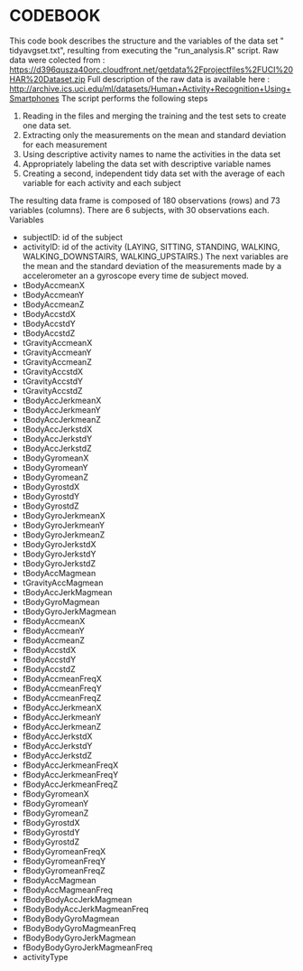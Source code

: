 # CODEBOOK
This code book describes the structure and the variables of the data set " tidyavgset.txt", resulting from executing the "run_analysis.R" script.
Raw data were colected from : https://d396qusza40orc.cloudfront.net/getdata%2Fprojectfiles%2FUCI%20HAR%20Dataset.zip
Full description of the raw data is available here : http://archive.ics.uci.edu/ml/datasets/Human+Activity+Recognition+Using+Smartphones
The script performs the following steps 
1.	Reading in the files and merging the training and the test sets to create one data set.
2.	Extracting only the measurements on the mean and standard deviation for each measurement
3.	Using descriptive activity names to name the activities in the data set
4.	Appropriately labeling the data set with descriptive variable names
5.	Creating a second, independent tidy data set with the average of each variable for each activity and each subject

The resulting data frame is composed of 180 observations (rows) and 73 variables (columns). There are 6 subjects, with 30 observations each. 
Variables 
-	subjectID: id of the subject
-	activityID: id of the activity (LAYING, SITTING, STANDING, WALKING, WALKING_DOWNSTAIRS, WALKING_UPSTAIRS.)
The next variables are the mean and the standard deviation of the measurements made by a accelerometer an a gyroscope every time de subject moved. 
-	tBodyAccmeanX
-	tBodyAccmeanY
-	tBodyAccmeanZ
-	tBodyAccstdX
-	tBodyAccstdY
-	tBodyAccstdZ
-	tGravityAccmeanX
-	tGravityAccmeanY
-	tGravityAccmeanZ
-	tGravityAccstdX
-	tGravityAccstdY
-	tGravityAccstdZ
-	tBodyAccJerkmeanX
-	tBodyAccJerkmeanY
-	tBodyAccJerkmeanZ
-	tBodyAccJerkstdX
-	tBodyAccJerkstdY
-	tBodyAccJerkstdZ
-	tBodyGyromeanX
-	tBodyGyromeanY
-	tBodyGyromeanZ
-	tBodyGyrostdX
-	tBodyGyrostdY
-	tBodyGyrostdZ
-	tBodyGyroJerkmeanX
-	tBodyGyroJerkmeanY
-	tBodyGyroJerkmeanZ
-	tBodyGyroJerkstdX
-	tBodyGyroJerkstdY
-	tBodyGyroJerkstdZ
-	tBodyAccMagmean
-	tGravityAccMagmean
-	tBodyAccJerkMagmean
-	tBodyGyroMagmean
-	tBodyGyroJerkMagmean
-	fBodyAccmeanX
-	fBodyAccmeanY
-	fBodyAccmeanZ
-	fBodyAccstdX
-	fBodyAccstdY
-	fBodyAccstdZ
-	fBodyAccmeanFreqX
-	fBodyAccmeanFreqY
-	fBodyAccmeanFreqZ
-	fBodyAccJerkmeanX
-	fBodyAccJerkmeanY
-	fBodyAccJerkmeanZ
-	fBodyAccJerkstdX
-	fBodyAccJerkstdY
-	fBodyAccJerkstdZ
-	fBodyAccJerkmeanFreqX
-	fBodyAccJerkmeanFreqY
-	fBodyAccJerkmeanFreqZ
-	fBodyGyromeanX
-	fBodyGyromeanY
-	fBodyGyromeanZ
-	fBodyGyrostdX
-	fBodyGyrostdY
-	fBodyGyrostdZ
-	fBodyGyromeanFreqX
-	fBodyGyromeanFreqY
-	fBodyGyromeanFreqZ
-	fBodyAccMagmean
-	fBodyAccMagmeanFreq
-	fBodyBodyAccJerkMagmean
-	fBodyBodyAccJerkMagmeanFreq
-	fBodyBodyGyroMagmean
-	fBodyBodyGyroMagmeanFreq
-	fBodyBodyGyroJerkMagmean
-	fBodyBodyGyroJerkMagmeanFreq
-	activityType
